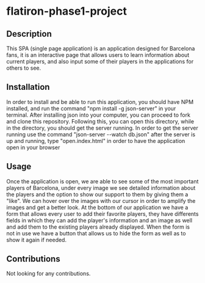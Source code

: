 # flatiron-phase1-project

## Description
This SPA (single page application) is an application designed for Barcelona fans, it is an interactive page that allows users to learn information about current players, and also input some of their players in the applications for others to see.

## Installation 
In order to install and be able to run this application, you should have NPM installed, and run the command "npm install -g json-server" in your terminal. After installing json into your computer, you can proceed to fork and clone this repository. Following this, you can open this directory, while in the directory, you should get the server running. In order to get the server running use the command "json-server --watch db.json" after the server is up and running, type "open.index.html" in order to have the application open in your browser

## Usage 
Once the application is open, we are able to see some of the most important players of Barcelona, under every image we see detailed information about the players and the option to show our support to them by giving them a "like". We can hover over the images with our cursor in order to amplify the images and get a better look. At the bottom of our application we have a form that allows every user to add their favorite players, they have differents fields in which they can add the player's information and an image as well and add them to the existing players already displayed. When the form is not in use we have a button that allows us to hide the form as well as to show it again if needed.

## Contributions
Not looking for any contributions.

